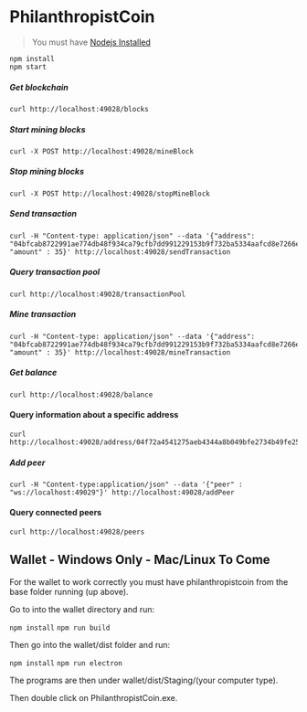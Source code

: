 # PhilanthropistCoin

> You must have [Nodejs Installed](https://nodejs.org/en/download/)

```
npm install
npm start
```

##### Get blockchain
```
curl http://localhost:49028/blocks
```

##### Start mining blocks
```
curl -X POST http://localhost:49028/mineBlock
``` 

##### Stop mining blocks
```
curl -X POST http://localhost:49028/stopMineBlock
``` 

##### Send transaction
```
curl -H "Content-type: application/json" --data '{"address": "04bfcab8722991ae774db48f934ca79cfb7dd991229153b9f732ba5334aafcd8e7266e47076996b55a14bf9913ee3145ce0cfc1372ada8ada74bd287450313534b", "amount" : 35}' http://localhost:49028/sendTransaction
```

##### Query transaction pool
```
curl http://localhost:49028/transactionPool
```

##### Mine transaction
```
curl -H "Content-type: application/json" --data '{"address": "04bfcab8722991ae774db48f934ca79cfb7dd991229153b9f732ba5334aafcd8e7266e47076996b55a14bf9913ee3145ce0cfc1372ada8ada74bd287450313534b", "amount" : 35}' http://localhost:49028/mineTransaction
```

##### Get balance
```
curl http://localhost:49028/balance
```

#### Query information about a specific address
```
curl http://localhost:49028/address/04f72a4541275aeb4344a8b049bfe2734b49fe25c08d56918f033507b96a61f9e3c330c4fcd46d0854a712dc878b9c280abe90c788c47497e06df78b25bf60ae64
```

##### Add peer
```
curl -H "Content-type:application/json" --data '{"peer" : "ws://localhost:49029"}' http://localhost:49028/addPeer
```
#### Query connected peers
```
curl http://localhost:49028/peers
```

## Wallet - Windows Only - Mac/Linux To Come

For the wallet to work correctly you must have philanthropistcoin from the base folder running (up above).

Go to into the wallet directory and run:

```npm install```
```npm run build```

Then go into the wallet/dist folder and run:

```npm install```
```npm run electron```

The programs are then under wallet/dist/Staging/(your computer type).

Then double click on PhilanthropistCoin.exe.